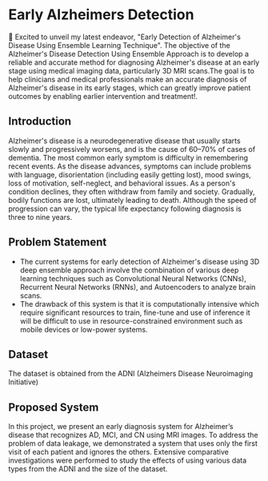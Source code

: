 # Early Alzheimers Detection

🌟 Excited to unveil my latest endeavor, "Early Detection of Alzheimer's Disease Using Ensemble Learning Technique". The objective of the Alzheimer's Disease Detection Using Ensemble Approach is to develop a reliable and accurate method for diagnosing Alzheimer's disease at an early stage using medical imaging data, particularly 3D MRI scans.The goal is to help clinicians and medical professionals make an accurate diagnosis of Alzheimer's disease in its early stages, which can greatly improve patient outcomes by enabling earlier intervention and treatment!. 

 ## Introduction
 Alzheimer's disease is a neurodegenerative disease that usually starts slowly and progressively worsens, and is the cause of 60–70% of cases of dementia. The most common early symptom is difficulty in remembering recent events. As the disease advances, symptoms can include problems with language, disorientation (including easily getting lost), mood swings, loss of motivation, self-neglect, and behavioral issues. As a person's condition declines, they often withdraw from family and society. Gradually, bodily functions are lost, ultimately leading to death. Although the speed of progression can vary, the typical life expectancy following diagnosis is three to nine years.


 ## Problem Statement
  - The current systems for early detection of Alzheimer's disease using 3D deep ensemble approach involve the combination of various deep learning techniques such as Convolutional Neural Networks (CNNs), Recurrent Neural Networks (RNNs), and Autoencoders to analyze brain scans. 
  - The drawback of this system is that it is computationally intensive which require significant resources to train, fine-tune and use of inference it will be difficult to use in resource-constrained environment such as mobile devices or low-power systems.


 ## Dataset
 The dataset is obtained from the ADNI (Alzheimers Disease Neuroimaging Initiative)

 ## Proposed System
 In this project, we present an early diagnosis system for Alzheimer’s disease that recognizes AD, MCI, and CN using MRI images. To address the problem of data leakage, we demonstrated a system that uses only the first visit of each patient and ignores the others. Extensive comparative investigations were performed to study the effects of using various data types from the ADNI and the size of the dataset.
